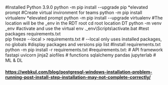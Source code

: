 #Installed Python 3.9.0
	python -m pip install --upgrade pip *elevated prompt
#Create virtual invironment for teams
	python -m pip install virtualenv  *elevated prompt
	python -m pip install --upgrade virtualenv
#The location will be the _env in the RDT root
	cd root location DT
	python -m venv _env
#activate and use the virtual env
	.\_env\Scripts\activate.bat
#test packages requirements.txt  
	pip freeze --local > requirements.txt   #  --local only uses installed packages, no globals
#display packages and versions
	pip list
#Install requirements.txt 
	python -m pip install -r requirements.txt
	#requirements.txt:
	# API framework
		fastapi
		uvicorn
		jinja2
		aiofiles
	# functions
		sqlalchemy
		pandas
		jupyterlab
	# ML & DL
#### https://webkul.com/blog/postgresql-windows-installation-problem-running-post-install-step-installation-may-not-complete-correctly/
